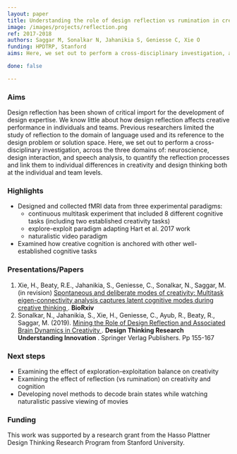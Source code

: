 ```yaml
---
layout: paper
title: Understanding the role of design reflection vs rumination in creative thinking
image: /images/projects/reflection.png
ref: 2017-2018
authors: Saggar M, Sonalkar N, Jahanikia S, Geniesse C, Xie O
funding: HPDTRP, Stanford
aims: Here, we set out to perform a cross-disciplinary investigation, across the three domains of: neuroscience, design interaction, and speech analysis, to quantify the reflection processes and link them to individual differences in creativity and design thinking both at the individual and team levels. 

done: false

---
```


### Aims

Design reflection has been shown of critical import for the development of design expertise. We know little about how design reflection affects creative performance in individuals and teams. Previous researchers limited the study of reflection to the domain of language used and its reference to the design problem or solution space. Here, we set out to perform a cross-disciplinary investigation, across the three domains of: neuroscience, design interaction, and speech analysis, to quantify the reflection processes and link them to individual differences in creativity and design thinking both at the individual and team levels. 

### Highlights
- Designed and collected fMRI data from three experimental paradigms: 
    - continuous multitask experiment that included 8 different cognitive tasks (including two established creativity tasks)
    - explore-exploit paradigm adapting Hart et al. 2017 work
    - naturalistic video paradigm 
- Examined how creative cognition is anchored with other well-established cognitive tasks
    

### Presentations/Papers
1. Xie, H., Beaty, R.E., Jahanikia, S., Geniesse, C., Sonalkar, N., Saggar, M. (in revision) <a href ="https://www.biorxiv.org/content/biorxiv/early/2021/01/03/2020.12.31.425008.full.pdf"> Spontaneous and deliberate modes of creativity: Multitask eigen-connectivity analysis captures latent cognitive modes during creative thinking </a>. <strong> BioRxiv </strong>
2. Sonalkar, N., Jahanikia, S., Xie, H., Geniesse, C., Ayub, R., Beaty, R., Saggar, M. (2019). <a href="https://doi.org/10.1007/978-3-030-28960-7_10"> Mining the Role of Design Reflection and Associated Brain Dynamics in Creativity </a>. <strong> Design Thinking Research Understanding Innovation </strong>. Springer Verlag Publishers. Pp 155-167 


### Next steps
- Examining the effect of exploration-exploitation balance on creativity 
- Examining the effect of reflection (vs rumination) on creativity and cognition
- Developing novel methods to decode brain states while watching naturalistic passive viewing of movies

### Funding
This work was supported by a research grant from the Hasso Plattner Design Thinking Research Program from Stanford University.
